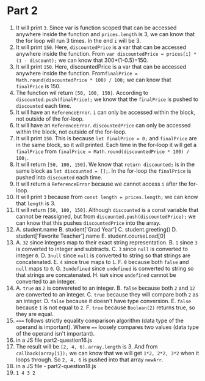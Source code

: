 # Part 2

1. It will print `3`. Since var is function scoped that can be accessed anywhere inside the function and `prices.length` is 3, we can know that the for loop will run 3 times. In the end `i` will be 3.
2. It will print `150`. Here, `discountedPrice` is a var that can be accessed anywhere inside the function. From `var discountedPrice = prices[i] * (1 - discount);` we can know that 300*(1-0.5)=150.
3. It will print `150`. Here, discountedPrice is a var that can be accessed anywhere inside the function. From`finalPrice = Math.round(discountedPrice * 100) / 100;` we can know that `finalPrice` is 150.
4. The function wil return `[50, 100, 150]`. According to `discounted.push(finalPrice);` we know that the `finalPrice` is pushed to `discounted` each time.
5. It will have an `ReferenceError`. `i` can only be accessed within the block, not outside of the for-loop.
6. It will have an `ReferenceError`. `discountedPrice` can only be accessed within the block, not outside of the for-loop. 
7. It will print `150`. This is because `let finalPrice = 0;` and `finalPrice` are in the same block, so it will printed. Each time in the for-loop it will get a `finalPrice` from `finalPrice = Math.round(discountedPrice * 100) / 100;`.
8. It will return `[50, 100, 150]`. We know that `return discounted;` is in the same block as `let discounted = [];`. In the for-loop the `finalPrice` is pushed into `discounted` each time.
9. It will return a `ReferenceError` because we cannot access `i` after the for-loop.
10. It will print `3` because from `const length = prices.length;` we can know that `length` is 3.
11. It will return `[50, 100, 150]`. Although `discounted` is a const variable that cannot be reassigned, but from `discounted.push(discountedPrice);` we can know that this pushes `discountedPrice` into the array.
12. A. student.name
    B. student['Grad Year']
    C. student.greeting()
    D. student['Favorite Teacher'].name
    E. student.courseLoad[0]
13. A. `32` since integers map to their exact string representation.
    B. `1` since `3` is converted to integer and subtracts.
    C. `3` since `null` is converted to integer `0`.
    D. `3null` since `null` is converted to string so that strings are concatenated.
    E. `4` since true maps to `1`.
    F. `0` because both `false` and `null` maps to `0`.
    G. `3undefined` since `undefined` is converted to string so that strings are concatenated.
    H. `NaN` since `undefined` cannot be converted to an integer. 
14. A. `true` as `2` is convereted to an integer.
    B. `false` because both `2` and `12` are converted to an integer.
    C. `true` because they will compare both `2` as an integer.
    D. `false` because it doesn't have type conversion.
    E. `false` because `1` is not equal to `2`.
    F. `true` because `Boolean(2)` returns true, so they are equal.
15. `===` follows strictly equality comparison algorithm (data type of the operand is important). Where `==` loosely compares two values (data type of the operand isn't important).
16. in a JS file part2-question16.js
17. The result will be `[2, 4, 6]`. `array.length` is 3. And from `callback(array[i]);` we can know that we will get `1*2, 2*2, 3*2` when it loops through. So `2, 4, 6` is pushed into that array `newArr`.
18. in a JS file - part2-question18.js
19. `1
    4
    3
    2`
